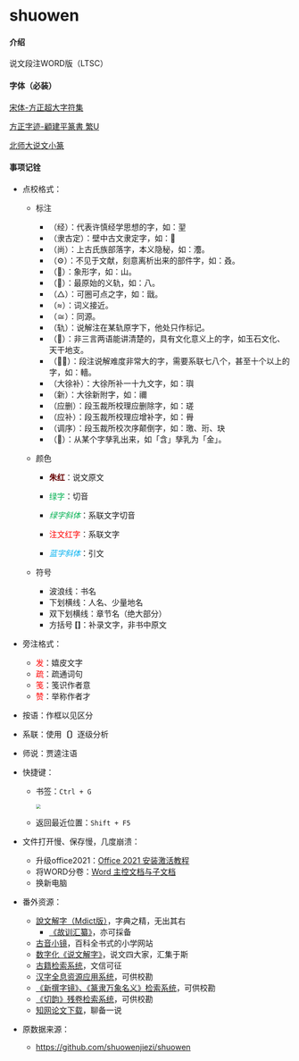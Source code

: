 # shuowen

#### 介绍
说文段注WORD版（LTSC）

#### 字体（必装）

[宋体-方正超大字符集](./Fonts/宋体-方正超大字符集.TTF)

[方正字迹-顧建平篆書 繁U](./Fonts/方正字迹-顧建平篆書%20繁U.TTF)

[北师大说文小篆](./Fonts/北师大说文小篆.ttf)

#### 事项记铨

* 点校格式：

  * 标注
    * （经）：代表许慎经学思想的字，如：䍿
    * （隶古定）：壁中古文隶定字，如：𤾊
    * （尚）：上古氏族部落字，本义隐秘，如：灋。
    * （⚙️）：不见于文献，刻意离析出来的部件字，如：叒。
    * （🐘）：象形字，如：山。
    * （🔴）：最原始的义轨，如：八。
    * （△）：可圈可点之字，如：戩。
    * （≈）：词义接近。
    * （≅）：同源。
    * （轨）：说解注在某轨原字下，他处只作标记。
    * （📖）：非三言两语能讲清楚的，具有文化意义上的字，如玉石文化、天干地支。
    * （😵‍💫）：段注说解难度非常大的字，需要系联七八个，甚至十个以上的字，如：轖。
    * （大徐补）：大徐所补一十九文字，如：璵
    * （新）：大徐新附字，如：禰
    * （应删）：段玉裁所校理应删除字，如：瑳
    * （应补）：段玉裁所校理应增补字，如：䑁
    * （调序）：段玉裁所校次序颠倒字，如：璬、珩、玦
    * （🤰）：从某个字孳乳出来，如「含」孳乳为「金」。


  * 颜色
    * <span style="color:#660000;font-weight:bold">朱红</span>：说文原文

    * <span style="color:#00B050">绿字</span>：切音

    * <span style="color:#00B050;font-style:italic">绿字斜体</span>：系联文字切音

    * <span style="color:red">注文红字</span>：系联文字

    * <span style="color:#00B0F0;font-style:italic">蓝字斜体</span>：引文
  * 符号
    * 波浪线：书名
    * 下划横线：人名、少量地名
    * 双下划横线：章节名（绝大部分）
    * 方括号 **[]**：补录文字，非书中原文

* 旁注格式：
  * <span style="color:red">发</span>：嬉皮文字
  * <span style="color:red">疏</span>：疏通词句
  * <span style="color:red">笺</span>：笺识作者意
  * <span style="color:red">赞</span>：举称作者才

* 按语：作框以见区分

* 系联：使用<strong>〔〕</strong>逐级分析

* 师说：贾逵注语

* 快捷键：

  * 书签：`Ctrl + G`

    <img src="bookmark.png" style="zoom: 50%;" />

  * 返回最近位置：`Shift + F5`

* 文件打开慢、保存慢，几度崩溃：

  * 升级office2021：[Office 2021 安装激活教程](https://www.bilibili.com/read/cv11733923)
  * 将WORD分卷：[Word 主控文档与子文档](https://www.bilibili.com/video/BV1cT4y1g716?share_source=copy_web)
  * 换新电脑

* 番外资源：
  * [說文解字（Mdict版）](https://forum.freemdict.com/t/topic/9351)，字典之精，无出其右
    * [《故训汇纂》](https://forum.freemdict.com/t/topic/11957)，亦可採备
  * [古音小镜](http://www.kaom.net/)，百科全书式的小学网站
  * [数字化《说文解字》](http://szsw.bnu.edu.cn/)，说文四大家，汇集于斯
  * [古籍检索系统](https://www.shidianguji.com/)，文信可征
  * [汉字全息资源应用系统](https://qxk.bnu.edu.cn/)，可供校勘
  * [《新撰字镜》、《篆隶万象名义》检索系统](https://github.com/shikeda/HDIC)，可供校勘
  * [《切韵》残卷检索系统](https://suzukish.sakura.ne.jp/search/qieyun/index.php)，可供校勘
  * [知网论文下载](http://b.r88r.top/)，聊备一说
  
* 原数据来源：
  * https://github.com/shuowenjiezi/shuowen

